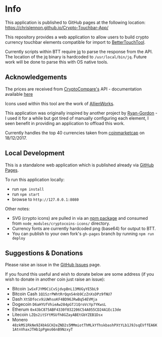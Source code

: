 # Info
This application is published to GitHub pages at the following location: https://chrislennon.github.io/Crypto-Touchbar-App/

This repository provides a web application to allow users to build crypto currency touchbar elements compatible for import to [BetterTouchTool](https://www.boastr.net/). 

Currently scripts within BTT require [jq](https://stedolan.github.io/jq/) to parse the response from the API. The location of the jq binary is hardcoded to `/usr/local/bin/jq`. Future work will be done to parse this with OS native tools.


## Acknowledgements
The prices are received from [CryptoCompare's](https://www.cryptocompare.com/) API - documentation available [here](https://www.cryptocompare.com/api/#)

Icons used within this tool are the work of [AllienWorks](https://github.com/allienworks/cryptocoins).

This application was originally inspired by another project by [Ryan-Gordon](https://github.com/Ryan-Gordon/Crypto-Touchbar) - I used it for a while but got tired of manually configuring each element, I seen benefit in providing an application to offload this work.

Currently handles the top 40 currencies taken from [coinmarketcap](https://www.cryptocompare.com/coins/#/usd) on 18/12/2017.

## Local Development

This is a standalone web application which is published already via [GitHub Pages](https://chrislennon.github.io/Crypto-Touchbar-App/).

To run this application locally:

- run `npm install`
- run `npm start`
- browse to `http://127.0.0.1:8080`

Other notes:

- SVG (crypto icons) are pulled in via an [npm package](https://www.npmjs.com/package/cryptocoins-icons) and consumed from `node_modules/cryptocoins-icons/` directory.
- Currency fonts are currently hardcoded png (base64) for output to BTT.
- You can publish to your own fork's `gh-pages` branch by running `npm run deploy`

## Suggestions & Donations

Please raise an issue in the [GitHub Issues](https://github.com/chrislennon/Crypto-Touchbar-App/issues) page.

If you found this useful and wish to donate below are some address (if you wish to donate in another coin just raise an issue):

- Bitcoin
`1wSxFJYM9CiCvSjdvpBnL13MUGyYE5bL9`
- Bitcoin Cash
`1Q1SzrPWhtRrQqnS4nb9CzZnXsDPz9fNU7`
- Dash
`XtSDfocv9iUWhsoKF4BD96JRwBq54EVMja`
- Dogecoin
`D6aHYUfVhieAw284pGTJ1QroVcYp7YKwsL`
- Etherum
`0x43bC875ABF4330f032206C54A055CD24A1Ec13de`
- Litecoin
`LZQs2itSYtMSUfh8GZayABEtGbYZEB1Dsx`
- Monero
`48zkMS1RkNe9Z4bkGCH2eZND2s5MMmiotThMLkYfhskbashPXtYLb1J9JsqEVffEA6K1AtnVhaxJTHb1pPgms66nB9NzxyT`